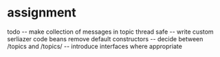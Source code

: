 # assignment

todo
-- make collection of messages in topic thread safe
-- write custom serliazer code beans remove default constructors
-- decide between /topics and /topics/
-- introduce interfaces where appropriate